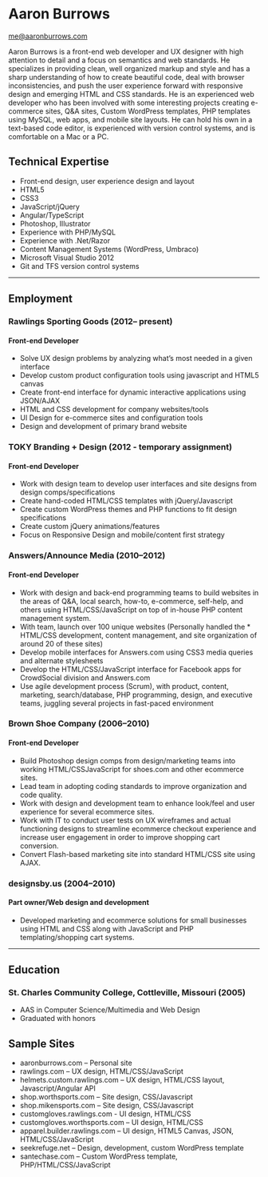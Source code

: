 # Aaron Burrows
me@aaronburrows.com

Aaron Burrows is a front-end web developer and UX designer with high attention to detail and a focus on semantics and web standards. He specializes in providing clean, well organized markup and style and has a sharp understanding of how to create beautiful code, deal with browser inconsistencies, and push the user experience forward with responsive design and emerging HTML and CSS standards. He is an experienced web developer who has been involved with some interesting projects creating e-commerce sites, Q&A sites, Custom WordPress templates, PHP templates using MySQL, web apps, and mobile site layouts. He can hold his own in a text-based code editor, is experienced with version control systems, and is comfortable on a Mac or a PC.


## Technical Expertise
* Front-end design, user experience design and layout
* HTML5
* CSS3
* JavaScript/jQuery
* Angular/TypeScript
* Photoshop, Illustrator
* Experience with PHP/MySQL
* Experience with .Net/Razor
* Content Management Systems (WordPress, Umbraco)
* Microsoft Visual Studio 2012
* Git and TFS version control systems

---

## Employment
### Rawlings Sporting Goods (2012– present)
#### Front-end Developer
* Solve UX design problems by analyzing what’s most needed in a given interface
* Develop custom product configuration tools using javascript and HTML5 canvas
* Create front-end interface for dynamic interactive applications using JSON/AJAX
* HTML and CSS development for company websites/tools
* UI Design for e-commerce sites and configuration tools
* Design and development of primary brand website

### TOKY Branding + Design (2012 - temporary assignment)
#### Front-end Developer
* Work with design team to develop user interfaces and site designs from design comps/specifications
* Create hand-coded HTML/CSS templates with jQuery/Javascript
* Create custom WordPress themes and PHP functions to fit design specifications
* Create custom jQuery animations/features
* Focus on Responsive Design and mobile/content first strategy

### Answers/Announce Media (2010–2012)
#### Front-end Developer
* Work with design and back-end programming teams to build websites in the areas of Q&A, local search, how-to, e-commerce, self-help, and others using HTML/CSS/JavaScript on top of in-house PHP content management system.
* With team, launch over 100 unique websites (Personally handled the * HTML/CSS development, content management, and site organization of around 20 of these sites)
* Develop mobile interfaces for Answers.com using CSS3 media queries and alternate stylesheets
* Develop the HTML/CSS/JavaScript interface for Facebook apps for CrowdSocial division and Answers.com
* Use agile development process (Scrum), with product, content, marketing, search/database, PHP programming, design, and executive teams, juggling several projects in fast-paced environment

### Brown Shoe Company (2006–2010)
#### Front-end Developer
* Build Photoshop design comps from design/marketing teams into working HTML/CSSJavaScript for shoes.com and other ecommerce sites.
* Lead team in adopting coding standards to improve organization and code quality.
* Work with design and development team to enhance look/feel and user experience for several ecommerce sites.
* Work with IT to conduct user tests on UX wireframes and actual functioning designs to streamline ecommerce checkout experience and increase user engagement in order to improve shopping cart conversion.
* Convert Flash-based marketing site into standard HTML/CSS site using AJAX.

### designsby.us (2004–2010)
#### Part owner/Web design and development
* Developed marketing and ecommerce solutions for small businesses using HTML and CSS along with JavaScript and PHP templating/shopping cart systems.

---

## Education
### St. Charles Community College, Cottleville, Missouri (2005)
* AAS in Computer Science/Multimedia and Web Design
* Graduated with honors

## Sample Sites
* aaronburrows.com – Personal site
* rawlings.com – UX design, HTML/CSS/JavaScript
* helmets.custom.rawlings.com – UX design, HTML/CSS layout, Javascript/Angular API
* shop.worthsports.com – Site design, CSS/Javascript
* shop.mikensports.com – Site design, CSS/Javascript
* customgloves.rawlings.com - UI design, HTML/CSS
* customgloves.worthsports.com – UI design, HTML/CSS
* apparel.builder.rawlings.com – UI design, HTML5 Canvas, JSON, HTML/CSS/JavaScript
* seekrefuge.net – Design, development, custom WordPress template
* santechase.com – Custom WordPress template, PHP/HTML/CSS/JavaScript
